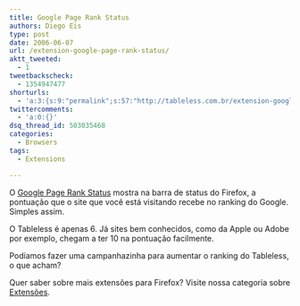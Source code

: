 ```yaml
---
title: Google Page Rank Status
authors: Diego Eis
type: post
date: 2006-06-07
url: /extension-google-page-rank-status/
aktt_tweeted:
  - 1
tweetbackscheck:
  - 1354947477
shorturls:
  - 'a:3:{s:9:"permalink";s:57:"http://tableless.com.br/extension-google-page-rank-status";s:7:"tinyurl";s:26:"http://tinyurl.com/3tdcrct";s:4:"isgd";s:19:"http://is.gd/e3lZZ2";}'
twittercomments:
  - 'a:0:{}'
dsq_thread_id: 503035468
categories:
  - Browsers
tags:
  - Extensions

---
```

O [Google Page Rank Status][1] mostra na barra de status do Firefox, a pontuação que o site que você está visitando recebe no ranking do Google. Simples assim.

O Tableless é apenas 6. Já sites bem conhecidos, como da Apple ou Adobe por exemplo, chegam a ter 10 na pontuação facilmente.<!--more-->


  
Podíamos fazer uma campanhazinha para aumentar o ranking do Tableless, o que acham?

Quer saber sobre mais extensões para Firefox? Visite nossa categoria sobre [Extensões][2].

 [1]: http://www.tapouillo.com/firefox_extension/
 [2]: http://tableless.com.br/categorias/extensions/